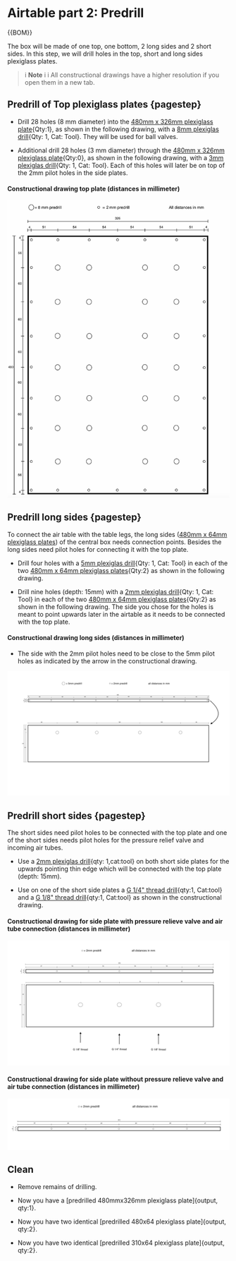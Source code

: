 
# Airtable part 2: Predrill

{{BOM}}

The box will be made of one top, one bottom, 2 long sides and 2 short sides. In this step, we will drill holes in the top, short and long sides plexiglass plates.



>i **Note** 
>i
>i All constructional drawings have a higher resolution if you open them in a new tab.

## Predrill of Top plexiglass plates {pagestep}

- Drill 28 holes (8 mm diameter) into the [480mm x 326mm plexiglass plate](plexiglass.yml#480x326pg){Qty:1}, as shown in the following drawing, with a [8mm plexiglas drill](tools.yml#8mmdrill){Qty: 1, Cat: Tool}. They will be used for ball valves. 

- Additional drill 28 holes (3 mm diameter) through the [480mm x 326mm plexiglass plate](plexiglass.yml#480x326pg){Qty:0}, as shown in the following drawing, with a [3mm plexiglas drill](tools.yml#3mmdrill){Qty: 1, Cat: Tool}. Each of this holes will later be on top of the 2mm pilot holes in the side plates. 


#### Constructional drawing top plate (distances in millimeter)  


![](images/top_plate_large001.png)





## Predrill long sides {pagestep}

To connect the air table with the table legs, the long sides ([480mm x 64mm plexiglass plates](plexiglass.yml#480x64pg)) of the central box needs connection points. Besides the long sides need pilot holes for connecting it with the top plate.


- Drill four holes with a [5mm plexiglas drill](tools.yml#5mmdrill){Qty: 1, Cat: Tool} in each of the two [480mm x 64mm plexiglass plates](plexiglass.yml#480x64pg){Qty:2} as shown in the following drawing.

- Drill nine holes (depth: 15mm) with a [2mm plexiglas drill](tools.yml#2mmdrill){Qty: 1, Cat: Tool} in each of the two [480mm x 64mm plexiglass plates](plexiglass.yml#480x64pg){Qty:2} as shown in the following drawing. The side you chose for the holes is meant to point upwards later in the airtable as it needs to be connected with the top plate.

#### Constructional drawing long sides (distances in millimeter)  

- The side with the 2mm pilot holes need to be close to the 5mm pilot holes as indicated by the arrow in the constructional drawing.

![](images/long_sides_use_ex001.png)













## Predrill short sides {pagestep}


The short sides need pilot holes to be connected with the top plate and one of the short sides needs pilot holes for the pressure relief valve and incoming air tubes.

- Use a [2mm plexiglas drill](tools.yml#2mmdrill){qty: 1,cat:tool} on both short side plates for the upwards pointing thin edge which will be connected with the top plate (depth: 15mm). 

- Use on one of the short side plates a [G 1/4" thread drill](tools.yml#G1_4_thread_drill){qty:1, Cat:tool} and a [G 1/8" thread drill](tools.yml#G1_8_thread_drill){qty:1, Cat:tool} as shown in the constructional drawing.


#### Constructional drawing for side plate with pressure relieve valve and air tube connection (distances in millimeter)


![](images/short_sides_02_use_ex.png)



#### Constructional drawing for side plate without pressure relieve valve and air tube connection (distances in millimeter)


![](images/short_sides_01_use_ex.png)


## Clean

- Remove remains of drilling. 

- Now you have a [predrilled 480mmx326mm plexiglass plate]{output, qty:1}.
- Now you have two identical [predrilled 480x64 plexiglass plate]{output, qty:2}.
- Now you have two identical [predrilled 310x64 plexiglass plate]{output, qty:2}.
